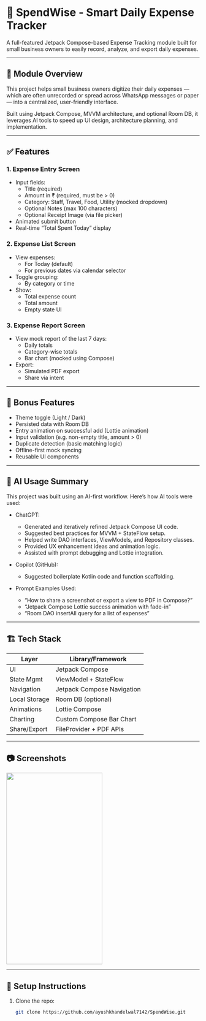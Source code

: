 # 💸 SpendWise - Smart Daily Expense Tracker

A full-featured Jetpack Compose-based Expense Tracking module built for small business owners to easily record, analyze, and export daily expenses.

---

## 📱 Module Overview

This project helps small business owners digitize their daily expenses — which are often unrecorded or spread across WhatsApp messages or paper — into a centralized, user-friendly interface.

Built using Jetpack Compose, MVVM architecture, and optional Room DB, it leverages AI tools to speed up UI design, architecture planning, and implementation.

---

## ✅ Features

### 1. Expense Entry Screen
- Input fields:
    - Title (required)
    - Amount in ₹ (required, must be > 0)
    - Category: Staff, Travel, Food, Utility (mocked dropdown)
    - Optional Notes (max 100 characters)
    - Optional Receipt Image (via file picker)
- Animated submit button
- Real-time “Total Spent Today” display

### 2. Expense List Screen
- View expenses:
    - For Today (default)
    - For previous dates via calendar selector
- Toggle grouping:
    - By category or time
- Show:
    - Total expense count
    - Total amount
    - Empty state UI

### 3. Expense Report Screen
- View mock report of the last 7 days:
    - Daily totals
    - Category-wise totals
    - Bar chart (mocked using Compose)
- Export:
    - Simulated PDF export
    - Share via intent

---

## 🎁 Bonus Features
- Theme toggle (Light / Dark)
- Persisted data with Room DB
- Entry animation on successful add (Lottie animation)
- Input validation (e.g. non-empty title, amount > 0)
- Duplicate detection (basic matching logic)
- Offline-first mock syncing
- Reusable UI components

---

## 🧠 AI Usage Summary

This project was built using an AI-first workflow. Here’s how AI tools were used:

- ChatGPT:
    - Generated and iteratively refined Jetpack Compose UI code.
    - Suggested best practices for MVVM + StateFlow setup.
    - Helped write DAO interfaces, ViewModels, and Repository classes.
    - Provided UX enhancement ideas and animation logic.
    - Assisted with prompt debugging and Lottie integration.

- Copilot (GitHub):
    - Suggested boilerplate Kotlin code and function scaffolding.

- Prompt Examples Used:
    - “How to share a screenshot or export a view to PDF in Compose?”
    - “Jetpack Compose Lottie success animation with fade-in”
    - “Room DAO insertAll query for a list of expenses”

---

## 🏗️ Tech Stack

| Layer            | Library/Framework         |
|------------------|---------------------------|
| UI               | Jetpack Compose           |
| State Mgmt       | ViewModel + StateFlow     |
| Navigation       | Jetpack Compose Navigation|
| Local Storage    | Room DB (optional)        |
| Animations       | Lottie Compose            |
| Charting         | Custom Compose Bar Chart  |
| Share/Export     | FileProvider + PDF APIs   |

---

## 📷 Screenshots
<img src = "https://github.com/user-attachments/assets/f252849c-9d0c-4d85-aaf9-fbcc2da8d79d" width = "250" height = "500">

---

## 🔧 Setup Instructions

1. Clone the repo:
   ```bash
   git clone https://github.com/ayushkhandelwal7142/SpendWise.git

